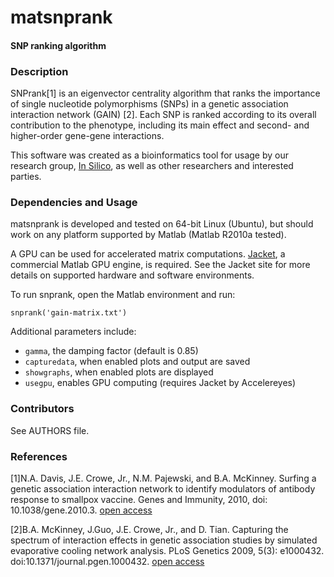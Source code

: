 matsnprank
========

#### SNP ranking algorithm ####

### Description ###
SNPrank[1] is an eigenvector centrality algorithm that ranks the importance of 
single nucleotide polymorphisms (SNPs) in a genetic association interaction 
network (GAIN) [2]. Each SNP is ranked according to its overall contribution 
to the phenotype, including its main effect and second- and higher-order 
gene-gene interactions. 

This software was created as a bioinformatics tool for usage by our research 
group, [In Silico](http://insilico.utulsa.edu), as well as other researchers 
and interested parties.  

### Dependencies and Usage ###
matsnprank is developed and tested on 64-bit Linux (Ubuntu), but should work on any 
platform supported by Matlab (Matlab R2010a tested).

A GPU can be used for accelerated matrix computations.  [Jacket](http://www.accelereyes.com), 
a commercial Matlab GPU engine, is required.  See the Jacket site for more 
details on supported hardware and software environments.

To run snprank, open the Matlab environment and run:

    snprank('gain-matrix.txt')

Additional parameters include:

* `gamma`, the damping factor (default is 0.85)
* `capturedata`, when enabled plots and output are saved 
* `showgraphs`, when enabled plots are displayed 
* `usegpu`, enables GPU computing (requires Jacket by Accelereyes)

### Contributors ###
See AUTHORS file.

### References ###
[1]N.A. Davis, J.E. Crowe, Jr., N.M. Pajewski, and B.A. McKinney. Surfing a 
genetic association interaction network to identify modulators of antibody 
response to smallpox vaccine. Genes and Immunity, 2010, 
doi: 10.1038/gene.2010.3. [open access](http://www.nature.com/gene/journal/vaop/ncurrent/full/gene201037a.html)

[2]B.A. McKinney, J.Guo, J.E. Crowe, Jr., and D. Tian. Capturing the spectrum of 
interaction effects in genetic association studies by simulated evaporative 
cooling network analysis. PLoS Genetics 2009, 5(3): e1000432. 
doi:10.1371/journal.pgen.1000432. [open access](http://www.plosgenetics.org/article/info:doi/10.1371/journal.pgen.1000432)
